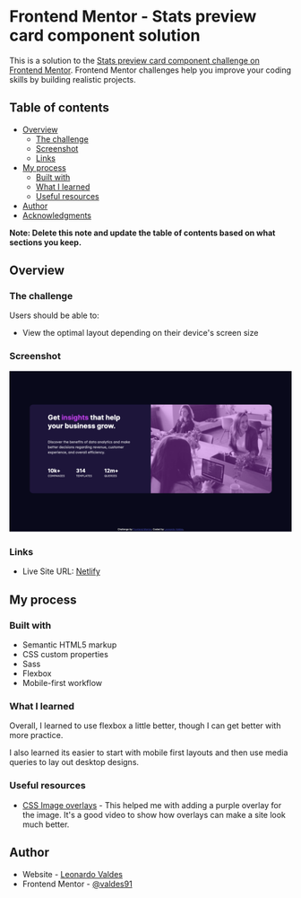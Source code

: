 # Frontend Mentor - Stats preview card component solution

This is a solution to the [Stats preview card component challenge on Frontend Mentor](https://www.frontendmentor.io/challenges/stats-preview-card-component-8JqbgoU62). Frontend Mentor challenges help you improve your coding skills by building realistic projects.

## Table of contents

- [Overview](#overview)
  - [The challenge](#the-challenge)
  - [Screenshot](#screenshot)
  - [Links](#links)
- [My process](#my-process)
  - [Built with](#built-with)
  - [What I learned](#what-i-learned)
  - [Useful resources](#useful-resources)
- [Author](#author)
- [Acknowledgments](#acknowledgments)

**Note: Delete this note and update the table of contents based on what sections you keep.**

## Overview

### The challenge

Users should be able to:

- View the optimal layout depending on their device's screen size

### Screenshot

![](./screenshot.png)

### Links

- Live Site URL: [Netlify](https://nostalgic-kepler-8d16c4.netlify.app)

## My process

### Built with

- Semantic HTML5 markup
- CSS custom properties
- Sass
- Flexbox
- Mobile-first workflow

### What I learned

Overall, I learned to use flexbox a little better, though I can get better with more practice.

I also learned its easier to start with mobile first layouts and then use media queries to lay out desktop designs.

### Useful resources

- [CSS Image overlays](https://www.youtube.com/watch?v=SXQ9l0ScDEA&t=315s) - This helped me with adding a purple overlay for the image. It's a good video to show how overlays can make a site look much better.

## Author

- Website - [Leonardo Valdes](https://valdes91.github.io/)
- Frontend Mentor - [@valdes91](https://www.frontendmentor.io/profile/valdes91)
